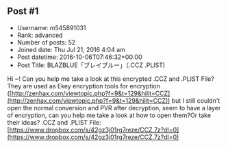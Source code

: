 ## Post #1
- Username: m545891031
- Rank: advanced
- Number of posts: 52
- Joined date: Thu Jul 21, 2016 4:04 am
- Post datetime: 2016-10-06T07:46:32+00:00
- Post Title: BLAZBLUE「ブレイブルー」（.CCZ  .PLIST)

Hi ~!
Can you help me take a look at this encrypted .CCZ and .PLIST File?They are used as Ekey encryption tools for encryption ([http://zenhax.com/viewtopic.php?f=9&t=129&hilit=CCZ](http://zenhax.com/viewtopic.php?f=9&t=129&hilit=CCZ)) but I still couldn't open the normal conversion and PVR after decryption, seem to have a layer of encryption, can you help me take a look at how to open them?Or take their ideas?
.CCZ and .PLIST File:[https://www.dropbox.com/s/42gz3j01rg7reze/CCZ.7z?dl=0](https://www.dropbox.com/s/42gz3j01rg7reze/CCZ.7z?dl=0)
